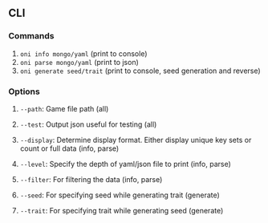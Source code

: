## CLI 
### Commands
1. `oni info mongo/yaml` (print to console)
2. `oni parse mongo/yaml` (print to json)
3. `oni generate seed/trait` (print to console, seed generation and reverse)

### Options
1. `--path`: Game file path (all)
2. `--test`: Output json useful for testing (all)

3. `--display`: Determine display format. Either display unique key sets or count or full data (info, parse)
4. `--level`: Specify the depth of yaml/json file to print (info, parse)
5. `--filter`: For filtering the data (info, parse)

6. `--seed`: For specifying seed while generating trait (generate)
7. `--trait`: For specifying trait while generating seed (generate)